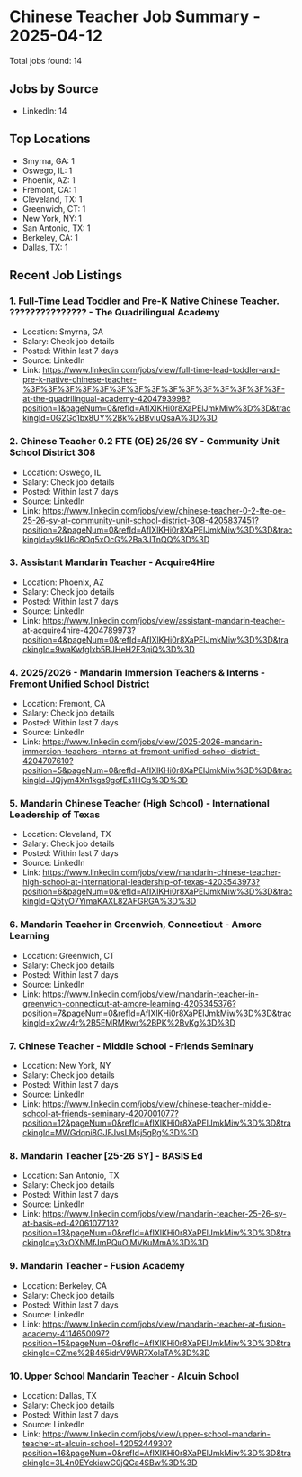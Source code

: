 # Chinese Teacher Job Summary - 2025-04-12

Total jobs found: 14

## Jobs by Source

- LinkedIn: 14

## Top Locations

- Smyrna, GA: 1
- Oswego, IL: 1
- Phoenix, AZ: 1
- Fremont, CA: 1
- Cleveland, TX: 1
- Greenwich, CT: 1
- New York, NY: 1
- San Antonio, TX: 1
- Berkeley, CA: 1
- Dallas, TX: 1

## Recent Job Listings

### 1. Full-Time Lead Toddler and Pre-K Native Chinese Teacher. ??????????????? - The Quadrilingual Academy
- Location: Smyrna, GA
- Salary: Check job details
- Posted: Within last 7 days
- Source: LinkedIn
- Link: https://www.linkedin.com/jobs/view/full-time-lead-toddler-and-pre-k-native-chinese-teacher-%3F%3F%3F%3F%3F%3F%3F%3F%3F%3F%3F%3F%3F%3F%3F-at-the-quadrilingual-academy-4204793998?position=1&pageNum=0&refId=AfIXlKHi0r8XaPElJmkMiw%3D%3D&trackingId=0G2Go1bx8UY%2Bk%2BBviuQsaA%3D%3D

### 2. Chinese Teacher 0.2 FTE (OE) 25/26 SY - Community Unit School District 308
- Location: Oswego, IL
- Salary: Check job details
- Posted: Within last 7 days
- Source: LinkedIn
- Link: https://www.linkedin.com/jobs/view/chinese-teacher-0-2-fte-oe-25-26-sy-at-community-unit-school-district-308-4205837451?position=2&pageNum=0&refId=AfIXlKHi0r8XaPElJmkMiw%3D%3D&trackingId=y9kU6c8Oq5xOcG%2Ba3JTnQQ%3D%3D

### 3. Assistant Mandarin Teacher - Acquire4Hire
- Location: Phoenix, AZ
- Salary: Check job details
- Posted: Within last 7 days
- Source: LinkedIn
- Link: https://www.linkedin.com/jobs/view/assistant-mandarin-teacher-at-acquire4hire-4204789973?position=4&pageNum=0&refId=AfIXlKHi0r8XaPElJmkMiw%3D%3D&trackingId=9waKwfglxb5BJHeH2F3qiQ%3D%3D

### 4. 2025/2026 - Mandarin Immersion Teachers & Interns - Fremont Unified School District
- Location: Fremont, CA
- Salary: Check job details
- Posted: Within last 7 days
- Source: LinkedIn
- Link: https://www.linkedin.com/jobs/view/2025-2026-mandarin-immersion-teachers-interns-at-fremont-unified-school-district-4204707610?position=5&pageNum=0&refId=AfIXlKHi0r8XaPElJmkMiw%3D%3D&trackingId=JQjym4Xn1kgs9gofEs1HCg%3D%3D

### 5. Mandarin Chinese Teacher (High School) - International Leadership of Texas
- Location: Cleveland, TX
- Salary: Check job details
- Posted: Within last 7 days
- Source: LinkedIn
- Link: https://www.linkedin.com/jobs/view/mandarin-chinese-teacher-high-school-at-international-leadership-of-texas-4203543973?position=6&pageNum=0&refId=AfIXlKHi0r8XaPElJmkMiw%3D%3D&trackingId=Q5tyO7YimaKAXL82AFGRGA%3D%3D

### 6. Mandarin Teacher in Greenwich, Connecticut - Amore Learning
- Location: Greenwich, CT
- Salary: Check job details
- Posted: Within last 7 days
- Source: LinkedIn
- Link: https://www.linkedin.com/jobs/view/mandarin-teacher-in-greenwich-connecticut-at-amore-learning-4205345376?position=7&pageNum=0&refId=AfIXlKHi0r8XaPElJmkMiw%3D%3D&trackingId=x2wv4r%2B5EMRMKwr%2BPK%2BvKg%3D%3D

### 7. Chinese Teacher - Middle School - Friends Seminary
- Location: New York, NY
- Salary: Check job details
- Posted: Within last 7 days
- Source: LinkedIn
- Link: https://www.linkedin.com/jobs/view/chinese-teacher-middle-school-at-friends-seminary-4207001077?position=12&pageNum=0&refId=AfIXlKHi0r8XaPElJmkMiw%3D%3D&trackingId=MWGdqpi8GJFJvsLMsj5gRg%3D%3D

### 8. Mandarin Teacher [25-26 SY] - BASIS Ed
- Location: San Antonio, TX
- Salary: Check job details
- Posted: Within last 7 days
- Source: LinkedIn
- Link: https://www.linkedin.com/jobs/view/mandarin-teacher-25-26-sy-at-basis-ed-4206107713?position=13&pageNum=0&refId=AfIXlKHi0r8XaPElJmkMiw%3D%3D&trackingId=y3xOXNMfJmPQuOlMVKuMmA%3D%3D

### 9. Mandarin Teacher - Fusion Academy
- Location: Berkeley, CA
- Salary: Check job details
- Posted: Within last 7 days
- Source: LinkedIn
- Link: https://www.linkedin.com/jobs/view/mandarin-teacher-at-fusion-academy-4114650097?position=15&pageNum=0&refId=AfIXlKHi0r8XaPElJmkMiw%3D%3D&trackingId=CZme%2B465idnV9WR7XolaTA%3D%3D

### 10. Upper School Mandarin Teacher - Alcuin School
- Location: Dallas, TX
- Salary: Check job details
- Posted: Within last 7 days
- Source: LinkedIn
- Link: https://www.linkedin.com/jobs/view/upper-school-mandarin-teacher-at-alcuin-school-4205244930?position=16&pageNum=0&refId=AfIXlKHi0r8XaPElJmkMiw%3D%3D&trackingId=3L4n0EYckiawC0jQGa4SBw%3D%3D

